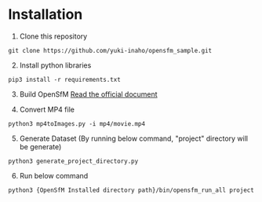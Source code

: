 # Installation
1. Clone this repository
```
git clone https://github.com/yuki-inaho/opensfm_sample.git
```

2. Install python libraries
```
pip3 install -r requirements.txt
```

3. Build OpenSfM
[Read the official document](https://opensfm.readthedocs.io/en/latest/building.html)


4. Convert MP4 file
```
python3 mp4toImages.py -i mp4/movie.mp4
```

5. Generate Dataset
(By running below command, "project" directory will be generate)
```
python3 generate_project_directory.py
```

6. Run below command
```
python3 {OpenSfM Installed directory path}/bin/opensfm_run_all project
```
